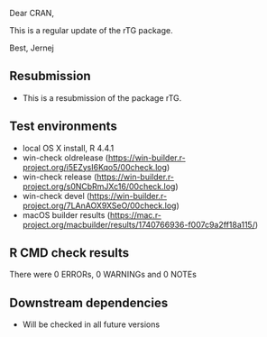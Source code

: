 Dear CRAN, 

This is a regular update of the rTG package.

Best,
Jernej 

##  Resubmission
* This is a resubmission of the package rTG.

## Test environments
* local OS X install, R 4.4.1
* win-check oldrelease (https://win-builder.r-project.org/i5EZysI6Kqo5/00check.log)
* win-check release (https://win-builder.r-project.org/s0NCbRmJXc16/00check.log)
* win-check devel (https://win-builder.r-project.org/7LAnAOX9XSeO/00check.log)
* macOS builder results (https://mac.r-project.org/macbuilder/results/1740766936-f007c9a2ff18a115/)

## R CMD check results
There were 0 ERRORs, 0 WARNINGs and 0 NOTEs

## Downstream dependencies
* Will be checked in all future versions
